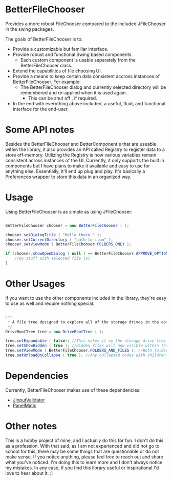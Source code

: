 # BetterFileChooser
Provides a more robust FileChooser compared to the included JFileChooser in the swing packages.

The goals of BetterFileChooser is to:
- Provide a customizable but familiar interface.
- Provide robust and functional Swing based components.
  - Each custom component is usable separately from the BetterFileChooser class.
- Extend the capabilities of file choosing UI.
- Provide a means to keep certain data consistent accross instances of BetterFileChooser. For example: 
  - The BetterFileChooser dialog and currently selected directory will be remembered and re-applied when it is used again.
    - This can be shut off , if required.
- In the end with everything above included, a useful, fluid, and functional interface for the end-user.

# Some API notes
Besides the BetterFileChooser and BetterComponent's that are useable within the library, it also provides an API called Registry to register data to a store off-memory. Utilizing the Registry is how various variables remain consistent across instances of the UI. Currently, it only supports the built in components but I have plans to make it available and easy to use for anything else. Essentially, it'll end up plug and play. It's basically a Preferences wrapper to store this data in an organized way.

# Usage
Using BetterFileChooser is as simple as using JFileChooser:

```java

BetterFileChooser chooser = new BetterFileChooser ( );

chooser.setDialogTitle ( "Hello there." );
chooser.setCurrentDirectory ( "path-to-ilum" );
chooser.setViewMode ( BetterFileChooser.FOLDERS_ONLY );

if (chooser.showOpenDialog ( null ) == BetterFileChooser.APPROVE_OPTION ) {
    //Do stuff with selected file (s)
}
```

# Other Usages
If you want to use the other components included in the library, they're easy to use as well and require nothing special.

```java

/**
 * A file tree designed to explore all of the storage drives in the computer.
 */
DriveRootTree tree = new DriveRootTree ( );

tree.setExpandable ( false); //This makes it so the storage drive tree nodes cannot be expanded!
tree.setShowHidden ( true ); //Hidden files will now visible within the tree.
tree.setViewMode ( BetterFileChooser.FOLDERS_AND_FILES ); //Both folders and files will be visible in the tree.
tree.setUnloadOnCollapse ( true ); //Any collapsed nodes with children will have those children unloaded.
```

# Dependencies
Currently, BetterFileChooser makes use of these dependencies:
- [JInputValidator](https://github.com/rhwood/jinputvalidator)
- [PanelMatic](https://github.com/codeworth-gh/PanelMatic)

# Other notes
This is a hobby project of mine, and I actually do this for fun. I don't do this as a profession. With that said, as I
am not experienced and did not go to school for this, there may be some things that are questionable or do not make sense. 
If you notice anything, please feel free to reach out and share what you've noticed. I'm doing this to learn more and I 
don't always notice my mistakes. In any case, if you find this library useful or inspirational I'd love to hear about it. :)